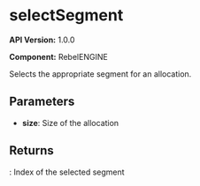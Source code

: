 # selectSegment

**API Version:** 1.0.0

**Component:** RebelENGINE

Selects the appropriate segment for an allocation.

## Parameters

- **size**: Size of the allocation

## Returns

: Index of the selected segment

